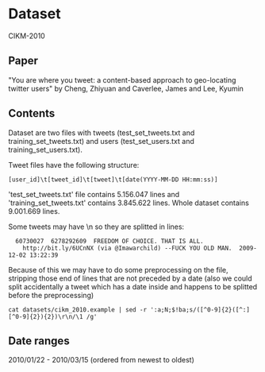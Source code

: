 # Dataset

CIKM-2010

## Paper
"You are where you tweet: a content-based approach to geo-locating twitter users" by Cheng, Zhiyuan and Caverlee, James and Lee, Kyumin

## Contents

Dataset are two files with tweets (test_set_tweets.txt and training_set_tweets.txt) and users (test_set_users.txt and training_set_users.txt).

Tweet files have the following structure:

```
[user_id]\t[tweet_id]\t[tweet]\t[date(YYYY-MM-DD HH:mm:ss)]
```

'test_set_tweets.txt' file contains 5.156.047 lines and 'training_set_tweets.txt' contains 3.845.622 lines. Whole dataset contains 9.001.669 lines.

Some tweets may have \n so they are splitted in lines:
```
  60730027  6278292609  FREEDOM OF CHOICE. THAT IS ALL.
    http://bit.ly/6UCnNX (via @Imawarchild) --FUCK YOU OLD MAN.  2009-12-02 13:22:39
```
Because of this we may have to do some preprocessing on the file, stripping those end of lines that are not preceded by a date (also we could split accidentally a tweet which has a date inside and happens to be splitted before the preprocessing)

```
cat datasets/cikm_2010.example | sed -r ':a;N;$!ba;s/([^0-9]{2}([^:][^0-9]{2}){2})\r\n/\1 /g' 
```


## Date ranges

2010/01/22 - 2010/03/15 (ordered from newest to oldest)


